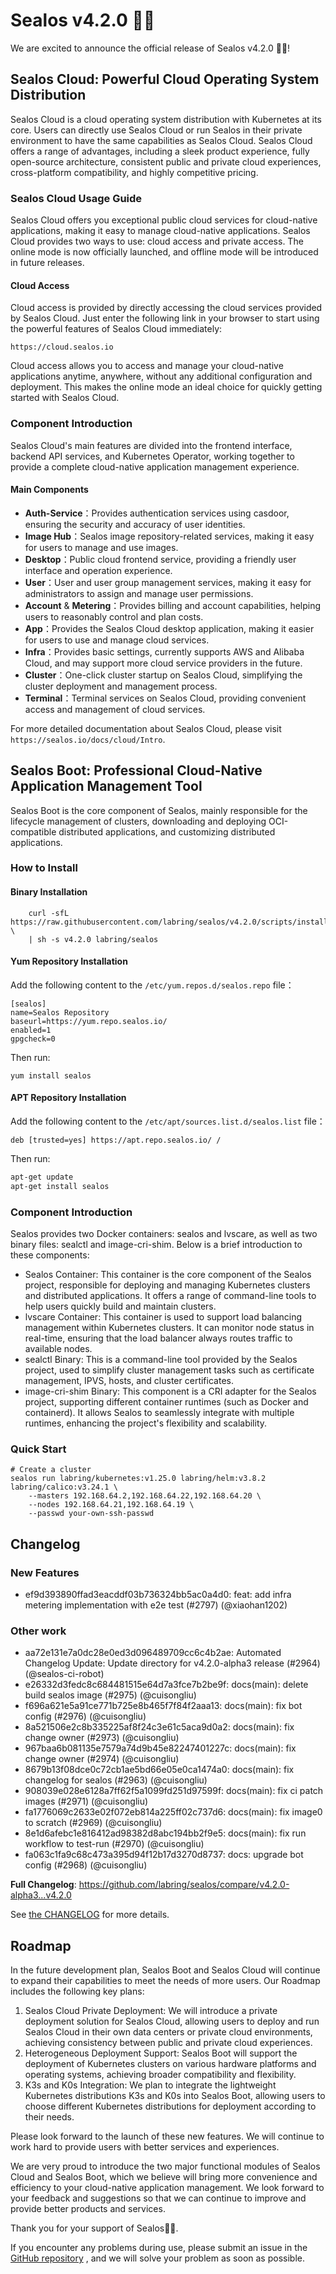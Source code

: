 # Sealos v4.2.0 🎉🎉

We are excited to announce the official release of Sealos v4.2.0 🎉🎉!

## Sealos Cloud: Powerful Cloud Operating System Distribution

Sealos Cloud is a cloud operating system distribution with Kubernetes at its core. Users can directly use Sealos Cloud or run Sealos in their private environment to have the same capabilities as Sealos Cloud. Sealos Cloud offers a range of advantages, including a sleek product experience, fully open-source architecture, consistent public and private cloud experiences, cross-platform compatibility, and highly competitive pricing.

### Sealos Cloud Usage Guide

Sealos Cloud offers you exceptional public cloud services for cloud-native applications, making it easy to manage cloud-native applications. Sealos Cloud provides two ways to use: cloud access and private access. The online mode is now officially launched, and offline mode will be introduced in future releases.

#### Cloud Access

Cloud access is provided by directly accessing the cloud services provided by Sealos Cloud. Just enter the following link in your browser to start using the powerful features of Sealos Cloud immediately:

```
https://cloud.sealos.io
```

Cloud access allows you to access and manage your cloud-native applications anytime, anywhere, without any additional configuration and deployment. This makes the online mode an ideal choice for quickly getting started with Sealos Cloud.

### Component Introduction

Sealos Cloud's main features are divided into the frontend interface, backend API services, and Kubernetes Operator, working together to provide a complete cloud-native application management experience.

#### Main Components

- **Auth-Service**：Provides authentication services using casdoor, ensuring the security and accuracy of user identities.
- **Image Hub**：Sealos image repository-related services, making it easy for users to manage and use images.
- **Desktop**：Public cloud frontend service, providing a friendly user interface and operation experience.
- **User**：User and user group management services, making it easy for administrators to assign and manage user permissions.
- **Account** & **Metering**：Provides billing and account capabilities, helping users to reasonably control and plan costs.
- **App**：Provides the Sealos Cloud desktop application, making it easier for users to use and manage cloud services.
- **Infra**：Provides basic settings, currently supports AWS and Alibaba Cloud, and may support more cloud service providers in the future.
- **Cluster**：One-click cluster startup on Sealos Cloud, simplifying the cluster deployment and management process.
- **Terminal**：Terminal services on Sealos Cloud, providing convenient access and management of cloud services.

For more detailed documentation about Sealos Cloud, please visit `https://sealos.io/docs/cloud/Intro`.


## Sealos Boot: Professional Cloud-Native Application Management Tool

Sealos Boot is the core component of Sealos, mainly responsible for the lifecycle management of clusters, downloading and deploying OCI-compatible distributed applications, and customizing distributed applications.


### How to Install

#### Binary Installation

```shell
    curl -sfL  https://raw.githubusercontent.com/labring/sealos/v4.2.0/scripts/install.sh \
    | sh -s v4.2.0 labring/sealos
```



#### Yum Repository Installation

Add the following content to the  `/etc/yum.repos.d/sealos.repo` file：

```
[sealos]
name=Sealos Repository
baseurl=https://yum.repo.sealos.io/
enabled=1
gpgcheck=0
```

Then run:

```shell
yum install sealos
```

#### APT Repository Installation

Add the following content to the `/etc/apt/sources.list.d/sealos.list`  file：

```
deb [trusted=yes] https://apt.repo.sealos.io/ /
```

Then run:

```bash
apt-get update
apt-get install sealos
```



### Component Introduction

Sealos provides two Docker containers: sealos and lvscare, as well as two binary files: sealctl and image-cri-shim. Below is a brief introduction to these components:

- Sealos Container: This container is the core component of the Sealos project, responsible for deploying and managing Kubernetes clusters and distributed applications. It offers a range of command-line tools to help users quickly build and maintain clusters.
- lvscare Container: This container is used to support load balancing management within Kubernetes clusters. It can monitor node status in real-time, ensuring that the load balancer always routes traffic to available nodes.
- sealctl Binary: This is a command-line tool provided by the Sealos project, used to simplify cluster management tasks such as certificate management, IPVS, hosts, and cluster certificates.
- image-cri-shim Binary: This component is a CRI adapter for the Sealos project, supporting different container runtimes (such as Docker and containerd). It allows Sealos to seamlessly integrate with multiple runtimes, enhancing the project's flexibility and scalability.

### Quick Start

```shell
# Create a cluster
sealos run labring/kubernetes:v1.25.0 labring/helm:v3.8.2 labring/calico:v3.24.1 \
    --masters 192.168.64.2,192.168.64.22,192.168.64.20 \
    --nodes 192.168.64.21,192.168.64.19 \
    --passwd your-own-ssh-passwd
```


## Changelog
### New Features
* ef9d393890ffad3eacddf03b736324bb5ac0a4d0: feat: add infra metering implementation with e2e test (#2797) (@xiaohan1202)
### Other work
* aa72e131e7a0dc28e0ed3d096489709cc6c4b2ae: Automated Changelog Update: Update directory for v4.2.0-alpha3 release (#2964) (@sealos-ci-robot)
* e26332d3fedc8c684481515e64d7a3fce7b2be9f: docs(main): delete build sealos image (#2975) (@cuisongliu)
* f696a621e5a91ce771b725e8b465f7f84f2aaa13: docs(main): fix bot config (#2976) (@cuisongliu)
* 8a521506e2c8b335225af8f24c3e61c5aca9d0a2: docs(main): fix change owner (#2973) (@cuisongliu)
* 967baa6b081135e7579a74d9b45e82247401227c: docs(main): fix change owner (#2974) (@cuisongliu)
* 8679b13f08dce0c72cb1ae5bd66e05e0ca1474a0: docs(main): fix changelog for sealos (#2963) (@cuisongliu)
* 908039e028e6128a7ff62f5a1099fd251d97599f: docs(main): fix ci patch images (#2971) (@cuisongliu)
* fa1776069c2633e02f072eb814a225ff02c737d6: docs(main): fix image0 to scratch (#2969) (@cuisongliu)
* 8e1d6afebc1e816412ad98382d8abc194bb2f9e5: docs(main): fix run workflow to test-run (#2970) (@cuisongliu)
* fa063c1fa9c68c473a395d94f12b17d3270d8737: docs: upgrade bot config (#2968) (@cuisongliu)

**Full Changelog**: https://github.com/labring/sealos/compare/v4.2.0-alpha3...v4.2.0

See [the CHANGELOG](https://github.com/labring/sealos/blob/main/CHANGELOG/CHANGELOG.md) for more details.

## Roadmap

In the future development plan, Sealos Boot and Sealos Cloud will continue to expand their capabilities to meet the needs of more users. Our Roadmap includes the following key plans:

1. Sealos Cloud Private Deployment: We will introduce a private deployment solution for Sealos Cloud, allowing users to deploy and run Sealos Cloud in their own data centers or private cloud environments, achieving consistency between public and private cloud experiences.
2. Heterogeneous Deployment Support: Sealos Boot will support the deployment of Kubernetes clusters on various hardware platforms and operating systems, achieving broader compatibility and flexibility.
3. K3s and K0s Integration: We plan to integrate the lightweight Kubernetes distributions K3s and K0s into Sealos Boot, allowing users to choose different Kubernetes distributions for deployment according to their needs.

Please look forward to the launch of these new features. We will continue to work hard to provide users with better services and experiences.

We are very proud to introduce the two major functional modules of Sealos Cloud and Sealos Boot, which we believe will bring more convenience and efficiency to your cloud-native application management. We look forward to your feedback and suggestions so that we can continue to improve and provide better products and services.

Thank you for your support of Sealos🎉🎉.

If you encounter any problems during use, please submit an issue in the [GitHub repository](https://github.com/labring/sealos) , and we will solve your problem as soon as possible.
